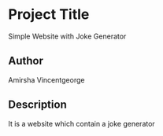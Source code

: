 # Project Title

Simple Website with Joke Generator

## Author

Amirsha Vincentgeorge

## Description

It is a website which contain a joke generator
